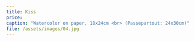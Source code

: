 ```yaml
---
title: Kiss
price:
caption: "Watercolor on paper, 18x24cm <br> (Passepartout: 24x30cm)"
file: /assets/images/04.jpg
---
```

